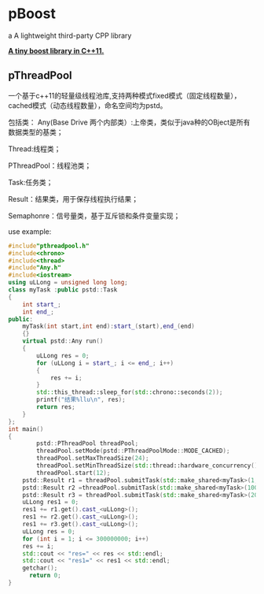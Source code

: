 
# pBoost
a A lightweight third-party CPP library

**[A tiny boost library in C++11.](https://github.com/ppywj/pBoost)**


## pThreadPool

一个基于c++11的轻量级线程池库,支持两种模式fixed模式（固定线程数量），cached模式（动态线程数量），命名空间均为pstd。

包括类：
Any(Base Drive 两个内部类）:上帝类，类似于java种的OBject是所有数据类型的基类；

Thread:线程类；

PThreadPool：线程池类；

Task:任务类；

Result：结果类，用于保存线程执行结果；

Semaphonre：信号量类，基于互斥锁和条件变量实现；

use example:
```cpp
#include"pthreadpool.h"
#include<chrono>
#include<thread>
#include"Any.h"
#include<iostream>
using uLLong = unsigned long long;
class myTask :public pstd::Task
{
	int start_;
	int end_;
public:
	myTask(int start,int end):start_(start),end_(end)
	{}
	virtual pstd::Any run()
	{
		uLLong res = 0;
		for (uLLong i = start_; i <= end_; i++)
		{
			res += i;
		}
		std::this_thread::sleep_for(std::chrono::seconds(2));
		printf("结果%llu\n", res);
		return res;
	}
};
int main()
{
		pstd::PThreadPool threadPool;
		threadPool.setMode(pstd::PThreadPoolMode::MODE_CACHED);
		threadPool.setMaxThreadSize(24);
		threadPool.setMinThreadSize(std::thread::hardware_concurrency());
		threadPool.start(12);
    pstd::Result r1 = threadPool.submitTask(std::make_shared<myTask>(1, 100000000));
    pstd::Result r2 =threadPool.submitTask(std::make_shared<myTask>(100000001, 200000000));
    pstd::Result r3 = threadPool.submitTask(std::make_shared<myTask>(200000001, 300000000));
    uLLong res1 = 0;
    res1 += r1.get().cast_<uLLong>();
    res1 += r2.get().cast_<uLLong>();
    res1 += r3.get().cast_<uLLong>();
    uLLong res = 0;
    for (int i = 1; i <= 300000000; i++)
   	res += i;
    std::cout << "res=" << res << std::endl;
    std::cout << "res1=" << res1 << std::endl;
   	getchar();
	  return 0;
}
```
